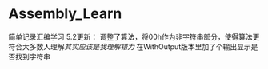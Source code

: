 # Assembly_Learn
简单记录汇编学习
5.2更新：
调整了算法，将00h作为非字符串部分，使得算法更符合大多数人理解*其实应该是我理解错力*
在WithOutput版本里加了个输出显示是否找到字符串
